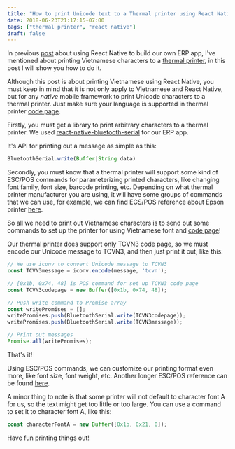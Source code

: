 ```yaml
---
title: "How to print Unicode text to a Thermal printer using React Native"
date: 2018-06-23T21:17:15+07:00
tags: ["thermal printer", "react native"]
draft: false
---
```


In previous [post][1] about using React Native to build our own ERP app, I've
mentioned about printing Vietnamese characters to a [thermal printer][2], in
this post I will show you how to do it.

Although this post is about printing Vietnamese using React Native, you must
keep in mind that it is not only apply to Vietnamese and React Native, but
for any _native_ mobile framework to print Unicode characters to a thermal
printer. Just make sure your language is supported in thermal printer [code
page][5].

Firstly, you must get a library to print arbitrary characters to a thermal
printer. We used [react-native-bluetooth-serial][3] for our ERP app.

It's API for printing out a message as simple as this:

```javascript
BluetoothSerial.write(Buffer|String data)
```

Secondly, you must know that a thermal printer will support some kind of
ESC/POS commands for parameterizing printed characters, like changing
font family, font size, barcode printing, etc. Depending on what thermal
printer manufacturer you are using, it will have some groups of commands that
we can use, for example, we can find ECS/POS reference about Epson printer
[here][4].

So all we need to print out Vietnamese characters is to send out some
commands to set up the printer for using Vietnamese font and [code page][5]!

Our thermal printer does support only TCVN3 code page, so we must encode our
Unicode message to TCVN3, and then just print it out, like this:

```javascript
// We use iconv to convert Unicode message to TCVN3
const TCVN3message = iconv.encode(message, 'tcvn');

// [0x1b, 0x74, 48] is POS command for set up TCVN3 code page
const TCVN3codepage = new Buffer([0x1b, 0x74, 48]);

// Push write command to Promise array
const writePromises = [];
writePromises.push(BluetoothSerial.write(TCVN3codepage));
writePromises.push(BluetoothSerial.write(TCVN3message));

// Print out messages
Promise.all(writePromises);
```

That's it!

Using ESC/POS commands, we can customize our printing format even more, like
font size, font weight, etc. Another longer ESC/POS reference can be found
[here][6].

A minor thing to note is that some printer will not default to character font
A for us, so the text might get too little or too large. You can use a command
to set it to character font A, like this:


```javascript
const characterFontA = new Buffer([0x1b, 0x21, 0]);
```

Have fun printing things out!


[1]: /posts/building-erp-using-django-react-native
[2]: https://en.wikipedia.org/wiki/Thermal_printing
[3]: https://github.com/rusel1989/react-native-bluetooth-serial
[4]: http://content.epson.de/fileadmin/content/files/RSD/downloads/escpos.pdf
[5]: https://en.wikipedia.org/wiki/Code_page
[6]: http://www.aures-support.fr/DATA/utility/Commande%20ESCPOS.pdf
